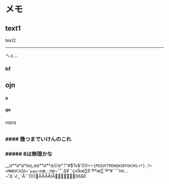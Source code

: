 # メモ
text1
-----
text2
* * *
へぇ...
### hf
## ojn
#### o
##### qo
###### oqoq
### #### 幾つまでいけんのこれ
### ##### 8は無理かな
__*a*_**_a*_a_*_*aa_a*_a*_*a_**_*_a_/*_/*_/a_*_*_
!"#$%&'()0=~`{POIUYTREWQASDFGHJKL+*}_?><MNBVCXZΩ≈˜µ≤≥÷`«æ…πø¬ˆ˚¨∆¥˙¨ç√åœ∑ß´®†œ∑´®†¥¨ˆˆππ…¬˚∆˙˙√¸˛˜Â¯˘ÒÒÅÅÅÅÍÅßßåß˙
